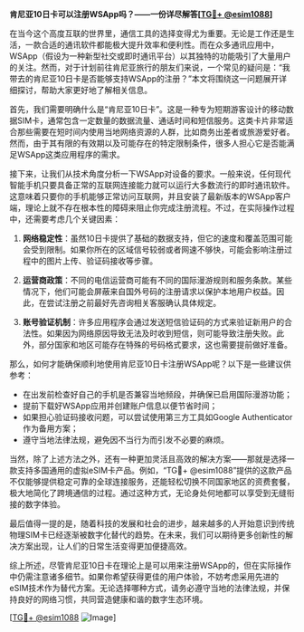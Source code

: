 **肯尼亚10日卡可以注册WSApp吗？——一份详尽解答[[TG💪+ @esim1088](https://t.me/s/esim1088)]**

在当今这个高度互联的世界里，通信工具的选择变得尤为重要。无论是工作还是生活，一款合适的通讯软件都能极大提升效率和便利性。而在众多通讯应用中，WSApp（假设为一种新型社交或即时通讯平台）以其独特的功能吸引了大量用户的关注。然而，对于计划前往肯尼亚旅行的朋友们来说，一个常见的疑问是：“我带去的肯尼亚10日卡是否能够支持WSApp的注册？”本文将围绕这一问题展开详细探讨，帮助大家更好地了解相关信息。

首先，我们需要明确什么是“肯尼亚10日卡”。这是一种专为短期游客设计的移动数据SIM卡，通常包含一定数量的数据流量、通话时间和短信服务。这类卡片非常适合那些需要在短时间内使用当地网络资源的人群，比如商务出差者或旅游爱好者。然而，由于其有限的有效期以及可能存在的特定限制条件，很多人担心它是否能满足WSApp这类应用程序的需求。

接下来，让我们从技术角度分析一下WSApp对设备的要求。一般来说，任何现代智能手机只要具备正常的互联网连接能力就可以运行大多数流行的即时通讯软件。这意味着只要你的手机能够正常访问互联网，并且安装了最新版本的WSApp客户端，理论上就不存在根本性的障碍来阻止你完成注册流程。不过，在实际操作过程中，还需要考虑几个关键因素：

1. **网络稳定性**：虽然10日卡提供了基础的数据支持，但它的速度和覆盖范围可能会受到限制。如果你所在的区域信号较弱或者网速不够快，可能会影响注册过程中的图片上传、验证码接收等步骤。
   
2. **运营商政策**：不同的电信运营商可能有不同的国际漫游规则和服务条款。某些情况下，他们可能会屏蔽来自国外号码的注册请求以保护本地用户权益。因此，在尝试注册之前最好先咨询相关客服确认具体规定。
    
3. **账号验证机制**：许多应用程序会通过发送短信验证码的方式来验证新用户的合法性。如果因为网络原因导致无法及时收到短信，则可能导致注册失败。此外，部分国家和地区可能存在特殊的号码格式要求，这也需要提前做好准备。

那么，如何才能确保顺利地使用肯尼亚10日卡注册WSApp呢？以下是一些建议供参考：
- 在出发前检查好自己的手机是否兼容当地频段，并确保已启用国际漫游功能；
- 提前下载好WSApp应用并创建账户信息以便节省时间；
- 如果担心验证码接收问题，可以尝试使用第三方工具如Google Authenticator作为备用方案；
- 遵守当地法律法规，避免因不当行为而引发不必要的麻烦。

当然，除了上述方法之外，还有一种更加灵活且高效的解决方案——那就是选择一款支持多国通用的虚拟eSIM卡产品。例如，“TG💪+ @esim1088”提供的这款产品不仅能够提供稳定可靠的全球连接服务，还能轻松切换不同国家地区的资费套餐，极大地简化了跨境通信的过程。通过这种方式，无论身处何地都可以享受到无缝衔接的数字体验。

最后值得一提的是，随着科技的发展和社会的进步，越来越多的人开始意识到传统物理SIM卡已经逐渐被数字化替代的趋势。在未来，我们可以期待更多创新性的解决方案出现，让人们的日常生活变得更加便捷高效。

综上所述，尽管肯尼亚10日卡在理论上是可以用来注册WSApp的，但在实际操作中仍需注意诸多细节。如果你希望获得更佳的用户体验，不妨考虑采用先进的eSIM技术作为替代方案。无论选择哪种方式，请务必遵守当地的法律法规，并保持良好的网络习惯，共同营造健康和谐的数字生态环境。

[[TG💪+ @esim1088](https://t.me/s/esim1088) ![Image](https://i.postimg.cc/4NQfJmqS/Snipaste-2025-05-13-00-14-12.png)]